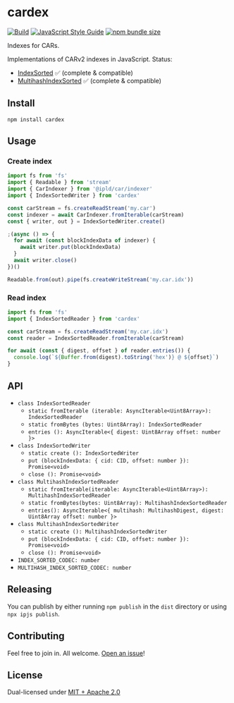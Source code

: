 # cardex

[![Build](https://github.com/alanshaw/cardex/actions/workflows/build.yml/badge.svg)](https://github.com/alanshaw/cardex/actions/workflows/build.yml)
[![JavaScript Style Guide](https://img.shields.io/badge/code_style-standard-brightgreen.svg)](https://standardjs.com)
[![npm bundle size](https://img.shields.io/bundlephobia/minzip/cardex)](https://bundlephobia.com/package/cardex)

Indexes for CARs.

Implementations of CARv2 indexes in JavaScript. Status:

* [IndexSorted](https://ipld.io/specs/transport/car/carv2/#format-0x0400-indexsorted) ✅ (complete & compatible)
* [MultihashIndexSorted](https://ipld.io/specs/transport/car/carv2/#format-0x0401-multihashindexsorted) ✅ (complete & compatible)

## Install

```
npm install cardex
```

## Usage

### Create index

```js
import fs from 'fs'
import { Readable } from 'stream'
import { CarIndexer } from '@ipld/car/indexer'
import { IndexSortedWriter } from 'cardex'

const carStream = fs.createReadStream('my.car')
const indexer = await CarIndexer.fromIterable(carStream)
const { writer, out } = IndexSortedWriter.create()

;(async () => {
  for await (const blockIndexData of indexer) {
    await writer.put(blockIndexData)
  }
  await writer.close()
})()

Readable.from(out).pipe(fs.createWriteStream('my.car.idx'))
```

### Read index

```js
import fs from 'fs'
import { IndexSortedReader } from 'cardex'

const carStream = fs.createReadStream('my.car.idx')
const reader = IndexSortedReader.fromIterable(carStream)

for await (const { digest, offset } of reader.entries()) {
  console.log(`${Buffer.from(digest).toString('hex')} @ ${offset}`)
}
```

## API

* `class IndexSortedReader`
    * `static fromIterable (iterable: AsyncIterable<Uint8Array>): IndexSortedReader`
    * `static fromBytes (bytes: Uint8Array): IndexSortedReader`
    * `entries (): AsyncIterable<{ digest: Uint8Array offset: number }>`
* `class IndexSortedWriter`
    * `static create (): IndexSortedWriter`
    * `put (blockIndexData: { cid: CID, offset: number }): Promise<void>`
    * `close (): Promise<void>`
* `class MultihashIndexSortedReader`
    * `static fromIterable(iterable: AsyncIterable<Uint8Array>): MultihashIndexSortedReader`
    * `static fromBytes(bytes: Uint8Array): MultihashIndexSortedReader`
    * `entries(): AsyncIterable<{ multihash: MultihashDigest, digest: Uint8Array offset: number }>`
* `class MultihashIndexSortedWriter`
    * `static create (): MultihashIndexSortedWriter`
    * `put (blockIndexData: { cid: CID, offset: number }): Promise<void>`
    * `close (): Promise<void>`
* `INDEX_SORTED_CODEC: number`
* `MULTIHASH_INDEX_SORTED_CODEC: number`

## Releasing

You can publish by either running `npm publish` in the `dist` directory or using `npx ipjs publish`.

## Contributing

Feel free to join in. All welcome. [Open an issue](https://github.com/alanshaw/cardex/issues)!

## License

Dual-licensed under [MIT + Apache 2.0](https://github.com/alanshaw/cardex/blob/main/LICENSE.md)
